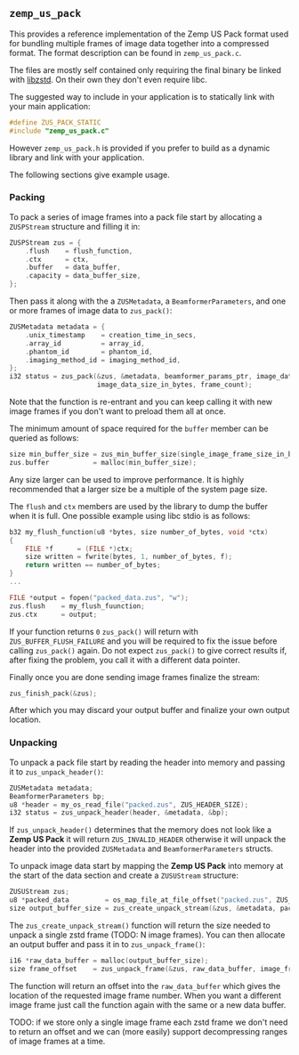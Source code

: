 ## `zemp_us_pack`

This provides a reference implementation of the Zemp US Pack
format used for bundling multiple frames of image data together
into a compressed format. The format description can be found in
`zemp_us_pack.c`.

The files are mostly self contained only requiring the final
binary be linked with [libzstd][]. On their own they don't even
require libc.

The suggested way to include in your application is to statically
link with your main application:

```c
#define ZUS_PACK_STATIC
#include "zemp_us_pack.c"
```

However `zemp_us_pack.h` is provided if you prefer to build as a
dynamic library and link with your application.

The following sections give example usage.

### Packing

To pack a series of image frames into a pack file start by
allocating a `ZUSPStream` structure and filling it in:

```c
ZUSPStream zus = {
	.flush    = flush_function,
	.ctx      = ctx,
	.buffer   = data_buffer,
	.capacity = data_buffer_size,
};
```

Then pass it along with the a `ZUSMetadata`, a
`BeamformerParameters`, and one or more frames of image data to
`zus_pack()`:

```c
ZUSMetadata metadata = {
	.unix_timestamp    = creation_time_in_secs,
	.array_id          = array_id,
	.phantom_id        = phantom_id,
	.imaging_method_id = imaging_method_id,
};
i32 status = zus_pack(&zus, &metadata, beamformer_params_ptr, image_data_ptr,
                      image_data_size_in_bytes, frame_count);
```

Note that the function is re-entrant and you can keep calling it
with new image frames if you don't want to preload them all at
once.

The minimum amount of space required for the `buffer` member can
be queried as follows:

```c
size min_buffer_size = zus_min_buffer_size(single_image_frame_size_in_bytes);
zus.buffer           = malloc(min_buffer_size);
```

Any size larger can be used to improve performance. It is highly
recommended that a larger size be a multiple of the system page
size.

The `flush` and `ctx` members are used by the library to dump the
buffer when it is full. One possible example using libc stdio is
as follows:

```c
b32 my_flush_function(u8 *bytes, size number_of_bytes, void *ctx)
{
	FILE *f      = (FILE *)ctx;
	size written = fwrite(bytes, 1, number_of_bytes, f);
	return written == number_of_bytes;
}
...

FILE *output = fopen("packed_data.zus", "w");
zus.flush    = my_flush_fuunction;
zus.ctx      = output;
```

If your function returns `0` `zus_pack()` will return with
`ZUS_BUFFER_FLUSH_FAILURE` and you will be required to fix the
issue before calling `zus_pack()` again. Do not expect
`zus_pack()` to give correct results if, after fixing the problem,
you call it with a different data pointer.

Finally once you are done sending image frames finalize the stream:

```c
zus_finish_pack(&zus);
```

After which you may discard your output buffer and finalize your
own output location.

### Unpacking

To unpack a pack file start by reading the header into memory and
passing it to `zus_unpack_header()`:

```c
ZUSMetadata metadata;
BeamformerParameters bp;
u8 *header = my_os_read_file("packed.zus", ZUS_HEADER_SIZE);
i32 status = zus_unpack_header(header, &metadata, &bp);
```

If `zus_unpack_header()` determines that the memory does not look
like a **Zemp US Pack** it will return `ZUS_INVALID_HEADER` otherwise
it will unpack the header into the provided `ZUSMetadata` and
`BeamformerParameters` structs.

To unpack image data start by mapping the **Zemp US Pack** into
memory at the start of the data section and create a `ZUSUStream`
structure:

```c
ZUSUStream zus;
u8 *packed_data         = os_map_file_at_file_offset("packed.zus", ZUS_HEADER_SIZE);
size output_buffer_size = zus_create_unpack_stream(&zus, &metadata, packed_data);
```

The `zus_create_unpack_stream()` function will return the size
needed to unpack a single zstd frame (TODO: N image frames). You
can then allocate an output buffer and pass it in to
`zus_unpack_frame()`:

```c
i16 *raw_data_buffer = malloc(output_buffer_size);
size frame_offset    = zus_unpack_frame(&zus, raw_data_buffer, image_frame_number);
```

The function will return an offset into the `raw_data_buffer`
which gives the location of the requested image frame number. When
you want a different image frame just call the function again with
the same or a new data buffer.

TODO: if we store only a single image frame each zstd frame we
don't need to return an offset and we can (more easily) support
decompressing ranges of image frames at a time.

[libzstd]: https://github.com/facebook/zstd

